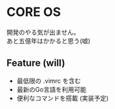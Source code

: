 # CORE OS
開発のやる気が出ません。  
あと五億年はかかると思う(嘘)  

## Feature (will)
- 最低限の .vimrc を含む
- 最新のGo言語を利用可能
- 便利なコマンドを搭載 (実装予定)
